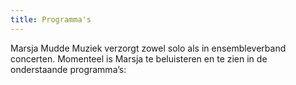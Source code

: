 ```yaml
---
title: Programma's
---
```


Marsja Mudde Muziek verzorgt zowel solo als in ensembleverband concerten. Momenteel is Marsja te beluisteren en te zien in de onderstaande programma’s: